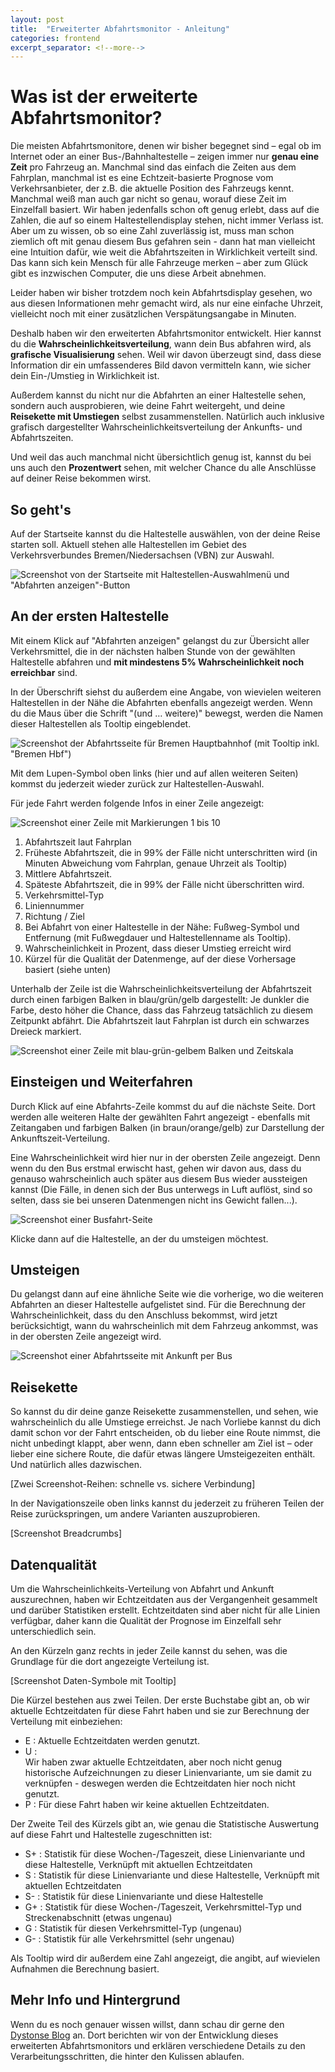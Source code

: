 ```yaml
---
layout: post
title:  "Erweiterter Abfahrtsmonitor - Anleitung"
categories: frontend
excerpt_separator: <!--more-->
---
```


# Was ist der erweiterte Abfahrtsmonitor?

Die meisten Abfahrtsmonitore, denen wir bisher begegnet sind – egal ob im Internet oder an einer Bus-/Bahnhaltestelle – zeigen immer nur **genau eine Zeit** pro Fahrzeug an. Manchmal sind das einfach die Zeiten aus dem Fahrplan, manchmal ist es eine Echtzeit-basierte Prognose vom Verkehrsanbieter, der z.B. die aktuelle Position des Fahrzeugs kennt. Manchmal weiß man auch gar nicht so genau, worauf diese Zeit im Einzelfall basiert. Wir haben jedenfalls schon oft genug erlebt, dass auf die Zahlen, die auf so einem Haltestellendisplay stehen, nicht immer Verlass ist. 
Aber um zu wissen, ob so eine Zahl zuverlässig ist, muss man schon ziemlich oft mit genau diesem Bus gefahren sein - dann hat man vielleicht eine Intuition dafür, wie weit die Abfahrtszeiten in Wirklichkeit verteilt sind. Das kann sich kein Mensch für alle Fahrzeuge merken – aber zum Glück gibt es inzwischen Computer, die uns diese Arbeit abnehmen.

Leider haben wir bisher trotzdem noch kein Abfahrtsdisplay gesehen, wo aus diesen Informationen mehr gemacht wird, als nur eine einfache Uhrzeit, vielleicht noch mit einer zusätzlichen Verspätungsangabe in Minuten.

Deshalb haben wir den erweiterten Abfahrtsmonitor entwickelt. Hier kannst du die **Wahrscheinlichkeitsverteilung**, wann dein Bus abfahren wird, als **grafische Visualisierung** sehen. Weil wir davon überzeugt sind, dass diese Information dir ein umfassenderes Bild davon vermitteln kann, wie sicher dein Ein-/Umstieg in Wirklichkeit ist. 

Außerdem kannst du nicht nur die Abfahrten an einer Haltestelle sehen, sondern auch ausprobieren, wie deine Fahrt weitergeht, und deine **Reisekette mit Umstiegen** selbst zusammenstellen. Natürlich auch inklusive grafisch dargestellter Wahrscheinlichkeitsverteilung der Ankunfts- und Abfahrtszeiten.

Und weil das auch manchmal nicht übersichtlich genug ist, kannst du bei uns auch den **Prozentwert** sehen, mit welcher Chance du alle Anschlüsse auf deiner Reise bekommen wirst.

<!--more-->

## So geht's

Auf der Startseite kannst du die Haltestelle auswählen, von der deine Reise starten soll. Aktuell stehen alle Haltestellen im Gebiet des Verkehrsverbundes Bremen/Niedersachsen (VBN) zur Auswahl.

![Screenshot von der Startseite mit Haltestellen-Auswahlmenü und "Abfahrten anzeigen"-Button](/assets/monitor/haltestellenauswahl.png)

## An der ersten Haltestelle

Mit einem Klick auf "Abfahrten anzeigen" gelangst du zur Übersicht aller Verkehrsmittel, die in der nächsten halben Stunde von der gewählten Haltestelle abfahren und **mit mindestens 5% Wahrscheinlichkeit noch erreichbar** sind. 

In der Überschrift siehst du außerdem eine Angabe, von wievielen weiteren Haltestellen in der Nähe die Abfahrten ebenfalls angezeigt werden. Wenn du die Maus über die Schrift "(und … weitere)" bewegst, werden die Namen dieser Haltestellen als Tooltip eingeblendet.

![Screenshot der Abfahrtsseite für Bremen Hauptbahnhof (mit Tooltip inkl. "Bremen Hbf")](/assets/monitor/abfahrten-bremen-hauptbahnhof-mit-tooltip.png)

Mit dem Lupen-Symbol oben links (hier und auf allen weiteren Seiten) kommst du jederzeit wieder zurück zur Haltestellen-Auswahl.

Für jede Fahrt werden folgende Infos in einer Zeile angezeigt:

![Screenshot einer Zeile mit Markierungen 1 bis 10](/assets/monitor/abfahrt-zeile-mit-markierungen.png)

1. Abfahrtszeit laut Fahrplan
2. Früheste Abfahrtszeit, die in 99% der Fälle nicht unterschritten wird (in Minuten Abweichung vom Fahrplan, genaue Uhrzeit als Tooltip)
3. Mittlere Abfahrtszeit.
4. Späteste Abfahrtszeit, die in 99% der Fälle nicht überschritten wird.
5. Verkehrsmittel-Typ
6. Liniennummer
7. Richtung / Ziel
8. Bei Abfahrt von einer Haltestelle in der Nähe: Fußweg-Symbol und Entfernung (mit Fußwegdauer und Haltestellenname als Tooltip).
9. Wahrscheinlichkeit in Prozent, dass dieser Umstieg erreicht wird
10. Kürzel für die Qualität der Datenmenge, auf der diese Vorhersage basiert (siehe unten)

Unterhalb der Zeile ist die Wahrscheinlichkeitsverteilung der Abfahrtszeit durch einen farbigen Balken in blau/grün/gelb dargestellt: Je dunkler die Farbe, desto höher die Chance, dass das Fahrzeug tatsächlich zu diesem Zeitpunkt abfährt. Die Abfahrtszeit laut Fahrplan ist durch ein schwarzes Dreieck markiert.

![Screenshot einer Zeile mit blau-grün-gelbem Balken und Zeitskala](/assets/monitor/abfahrt-farbbalken-mit-dreieck.png)

## Einsteigen und Weiterfahren

Durch Klick auf eine Abfahrts-Zeile kommst du auf die nächste Seite. Dort werden alle weiteren Halte der gewählten Fahrt angezeigt - ebenfalls mit Zeitangaben und farbigen Balken (in braun/orange/gelb) zur Darstellung der Ankunftszeit-Verteilung. 

Eine Wahrscheinlichkeit wird hier nur in der obersten Zeile angezeigt. Denn wenn du den Bus erstmal erwischt hast, gehen wir davon aus, dass du genauso wahrscheinlich auch später aus diesem Bus wieder aussteigen kannst (Die Fälle, in denen sich der Bus unterwegs in Luft auflöst, sind so selten, dass sie bei unseren Datenmengen nicht ins Gewicht fallen...).

![Screenshot einer Busfahrt-Seite](/assets/monitor/busfahrt-seite.png)

Klicke dann auf die Haltestelle, an der du umsteigen möchtest. 

## Umsteigen

Du gelangst dann auf eine ähnliche Seite wie die vorherige, wo die weiteren Abfahrten an dieser Haltestelle aufgelistet sind. Für die Berechnung der Wahrscheinlichkeit, dass du den Anschluss bekommst, wird jetzt berücksichtigt, wann du wahrscheinlich mit dem Fahrzeug ankommst, was in der obersten Zeile angezeigt wird.

![Screenshot einer Abfahrtsseite mit Ankunft per Bus](/assets/monitor/abfahrten-mit-ankunft-per-bus.png)

## Reisekette

So kannst du dir deine ganze Reisekette zusammenstellen, und sehen, wie wahrscheinlich du alle Umstiege erreichst. Je nach Vorliebe kannst du dich damit schon vor der Fahrt entscheiden, ob du lieber eine Route nimmst, die nicht unbedingt klappt, aber wenn, dann eben schneller am Ziel ist – oder lieber eine sichere Route, die dafür etwas längere Umsteigezeiten enthält. Und natürlich alles dazwischen.

[Zwei Screenshot-Reihen: schnelle vs. sichere Verbindung]

In der Navigationszeile oben links kannst du jederzeit zu früheren Teilen der Reise zurückspringen, um andere Varianten auszuprobieren.

[Screenshot Breadcrumbs]

## Datenqualität

Um die Wahrscheinlichkeits-Verteilung von Abfahrt und Ankunft auszurechnen, haben wir Echtzeitdaten aus der Vergangenheit gesammelt und darüber Statistiken erstellt. Echtzeitdaten sind aber nicht für alle Linien verfügbar, daher kann die Qualität der Prognose im Einzelfall sehr unterschiedlich sein.

An den Kürzeln ganz rechts in jeder Zeile kannst du sehen, was die Grundlage für die dort angezeigte Verteilung ist.

[Screenshot Daten-Symbole mit Tooltip]

Die Kürzel bestehen aus zwei Teilen. Der erste Buchstabe gibt an, ob wir aktuelle Echtzeitdaten für diese Fahrt haben und sie zur Berechnung der Verteilung mit einbeziehen:

- E : Aktuelle Echtzeitdaten werden genutzt.
- U : <div>Wir haben zwar aktuelle Echtzeitdaten, aber noch nicht genug historische Aufzeichnungen zu dieser Linienvariante, um sie damit zu verknüpfen - deswegen werden die Echtzeitdaten hier noch nicht genutzt.</div>
- P : Für diese Fahrt haben wir keine aktuellen Echtzeitdaten.

Der Zweite Teil des Kürzels gibt an, wie genau die Statistische Auswertung auf diese Fahrt und Haltestelle zugeschnitten ist:

- S+ : Statistik für diese Wochen-/Tageszeit, diese Linienvariante und diese Haltestelle, Verknüpft mit aktuellen Echtzeitdaten
- S  : Statistik für diese Linienvariante und diese Haltestelle, Verknüpft mit aktuellen Echtzeitdaten
- S- : Statistik für diese Linienvariante und diese Haltestelle
- G+ : Statistik für diese Wochen-/Tageszeit, Verkehrsmittel-Typ und Streckenabschnitt (etwas ungenau)
- G  : Statistik für diesen Verkehrsmittel-Typ (ungenau)
- G- : Statistik für alle Verkehrsmittel (sehr ungenau)

Als Tooltip wird dir außerdem eine Zahl angezeigt, die angibt, auf wievielen Aufnahmen die Berechnung basiert.

## Mehr Info und Hintergrund

Wenn du es noch genauer wissen willst, dann schau dir gerne den [Dystonse Blog](https://blog.dystonse.org) an. Dort berichten wir von der Entwicklung dieses erweiterten Abfahrtsmonitors und erklären verschiedene Details zu den Verarbeitungsschritten, die hinter den Kulissen ablaufen. 